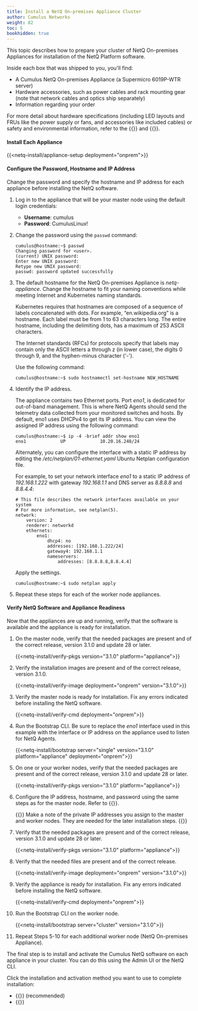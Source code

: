 ```yaml
---
title: Install a NetQ On-premises Appliance Cluster
author: Cumulus Networks
weight: 82
toc: 5
bookhidden: true
---
```

This topic describes how to prepare your cluster of NetQ On-premises Appliances for installation of the NetQ Platform software.

Inside each box that was shipped to you, you'll find:

- A Cumulus NetQ On-premises Appliance (a Supermicro 6019P-WTR server)
- Hardware accessories, such as power cables and rack mounting gear (note that network cables and optics ship separately)
- Information regarding your order

For more detail about hardware specifications (including LED layouts and FRUs like the power supply or fans, and accessories like included cables) or safety and environmental information, refer to the {{<exlink url="https://www.supermicro.com/manuals/superserver/1U/MNL-1943.pdf" text="user manual">}} and {{<exlink url="https://www.supermicro.com/QuickRefs/superserver/1U/QRG-1943.pdf" text="quick reference guide">}}.

#### Install Each Appliance

{{<netq-install/appliance-setup deployment="onprem">}}

#### Configure the Password, Hostname and IP Address

Change the password and specify the hostname and IP address for each appliance before installing the NetQ software.

1. Log in to the appliance that will be your master node using the default login credentials:

    - **Username**: cumulus
    - **Password**: CumulusLinux!

2. Change the password using the `passwd` command:

    ```
    cumulus@hostname:~$ passwd
    Changing password for <user>.
    (current) UNIX password:
    Enter new UNIX password:
    Retype new UNIX password:
    passwd: password updated successfully
    ```

3. The default hostname for the NetQ On-premises Appliance is *netq-appliance*. Change the hostname to fit your naming conventions while meeting Internet and Kubernetes naming standards.

    Kubernetes requires that hostnames are composed of a sequence of labels concatenated with dots. For example, “en.wikipedia.org” is a hostname. Each label must be from 1 to 63 characters long. The entire hostname, including the delimiting dots, has a maximum of 253 ASCII characters.

    The Internet standards (RFCs) for protocols specify that labels may contain only the ASCII letters a through z (in lower case), the digits 0 through 9, and the hyphen-minus character ('-').

    Use the following command:

    ```
    cumulus@hostname:~$ sudo hostnamectl set-hostname NEW_HOSTNAME
    ```

4. Identify the IP address.

    The appliance contains two Ethernet ports. Port *eno1*, is dedicated for out-of-band management. This is where NetQ Agents should send the telemetry data collected from your monitored switches and hosts. By default, eno1 uses DHCPv4 to get its IP address. You can view the assigned IP address using the following command:

    ```
    cumulus@hostname:~$ ip -4 -brief addr show eno1
    eno1             UP             10.20.16.248/24
    ```

    Alternately, you can configure the interface with a static IP address by editing the */etc/netplan/01-ethernet.yaml* Ubuntu Netplan configuration file.

    For example, to set your network interface *eno1* to a static IP address of *192.168.1.222* with gateway *192.168.1.1* and DNS server as *8.8.8.8* and *8.8.4.4*:

    ```
    # This file describes the network interfaces available on your system
    # For more information, see netplan(5).
    network:
        version: 2
        renderer: networkd
        ethernets:
            eno1:
                dhcp4: no
                addresses: [192.168.1.222/24]
                gateway4: 192.168.1.1
                nameservers:
                    addresses: [8.8.8.8,8.8.4.4]
    ```

    Apply the settings.

    ```
    cumulus@hostname:~$ sudo netplan apply
    ```

5. Repeat these steps for each of the worker node appliances.

#### Verify NetQ Software and Appliance Readiness

Now that the appliances are up and running, verify that the software is available and the appliance is ready for installation.

1. On the master node, verify that the needed packages are present and of the correct release, version 3.1.0 and update 28 or later.

    {{<netq-install/verify-pkgs version="3.1.0" platform="appliance">}}

2. Verify the installation images are present and of the correct release, version 3.1.0.

    {{<netq-install/verify-image deployment="onprem" version="3.1.0">}}

3. Verify the master node is ready for installation. Fix any errors indicated before installing the NetQ software.

    {{<netq-install/verify-cmd deployment="onprem">}}

4. Run the Bootstrap CLI. Be sure to replace the *eno1* interface used in this example with the interface or IP address on the appliance used to listen for NetQ Agents.

    {{<netq-install/bootstrap server="single" version="3.1.0" platform="appliance" deployment="onprem">}}

5. On one or your worker nodes, verify that the needed packages are present and of the correct release, version 3.1.0 and update 28 or later.

    {{<netq-install/verify-pkgs version="3.1.0" platform="appliance">}}

6. Configure the IP address, hostname, and password using the same steps as for the master node. Refer to {{<link title="#NetQ-Appliance-Setup-clstr-op" text="Configure the Password, Hostname and IP Address">}}.

    {{<notice note>}}
Make a note of the private IP addresses you assign to the master and worker nodes. They are needed for the later installation steps.
    {{</notice>}}

7. Verify that the needed packages are present and of the correct release, version 3.1.0 and update 28 or later.

    {{<netq-install/verify-pkgs version="3.1.0" platform="appliance">}}

8. Verify that the needed files are present and of the correct release.

    {{<netq-install/verify-image deployment="onprem" version="3.1.0">}}

9. Verify the appliance is ready for installation. Fix any errors indicated before installing the NetQ software.

    {{<netq-install/verify-cmd deployment="onprem">}}

10. Run the Bootstrap CLI on the worker node.

    {{<netq-install/bootstrap server="cluster" version="3.1.0">}}

11. Repeat Steps 5-10 for each additional worker node (NetQ On-premises Appliance).

The final step is to install and activate the Cumulus NetQ software on each appliance in your cluster.  You can do this using the Admin UI or the NetQ CLI.

Click the installation and activation method you want to use to complete installation:

- {{<link title="Install NetQ Using the Admin UI" text="Use the Admin UI">}} (recommended)
- {{<link title="Install NetQ Using the CLI" text="Use the CLI">}}